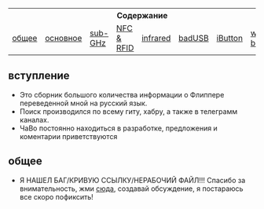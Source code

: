 <table align="center">
  <tr><th colspan="8">Содержание</th></tr>
  <tr>
    <td><a href="#общее-">общее</a></td>
    <td><a href="#основное-">основное</a></td>
    <td><a href="#sub-ghz-">sub-GHz</a></td>
    <td><a href="#nfc--rfid-">NFC & RFID</a></td>
    <td><a href="#infrared-">infrared</a></td>
    <td><a href="#badusb-">badUSB</a></td>
    <td><a href="#ibutton-">iButton</a></td>
    <td><a href="#wifi-board-">wifi board</a></td>
  </tr>
<table>

## вступление
- Это сборник большого количества информации о Флиппере переведенной мной на русский язык.
- Поиск производился по всему гиту, хабру, а также в телеграмм каналах.
- ЧаВо постоянно находиться в разработке, предложения и коментарии приветствуются

## общее  
- Я НАШЕЛ БАГ/КРИВУЮ ССЫЛКУ/НЕРАБОЧИЙ ФАЙЛ!!! Спасибо за внимательность, жми [сюда](https://github.com/krolchonok/wiki-flipper-ru/discussions/new), создавай обсуждение, я постараюсь все скоро пофиксить!
